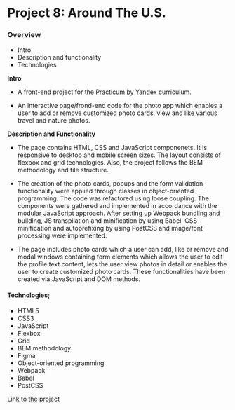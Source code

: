 # Project 8: Around The U.S.

### Overview

* Intro
* Description and functionality
* Technologies

**Intro**

* A front-end project for the [Practicum by Yandex](https://practicum.yandex.com) curriculum.

* An interactive page/frond-end code for the photo app which enables a user to add or remove customized photo cards, view and like various travel and nature photos.

**Description and Functionality**

* The page contains HTML, CSS and JavaScript componenets. It is responsive to desktop and mobile screen sizes. The layout consists of flexbox and grid technologies. Also, the project follows the BEM methodology and file structure.

* The creation of the photo cards, popups and the form validation functionality were applied through classes in object-oriented programming. The code was refactored using loose coupling. The components were gathered and implemented in accordance with the modular JavaScript approach. After setting up Webpack bundling and building, JS transpilation and minification by using Babel, CSS minification and autoprefixing by using PostCSS and image/font processing were implemented.

* The page includes photo cards which a user can add, like or remove and modal windows containing form elements which allows the user to edit the profile text content, lets the user view photos in detail or enables the user to create customized photo cards. These functionalities have been created via JavaScript and DOM methods. 

#### Technologies;

* HTML5        
* CSS3
* JavaScript
* Flexbox
* Grid
* BEM methodology
* Figma
* Object-oriented programming
* Webpack
* Babel
* PostCSS

[Link to the project](#)
